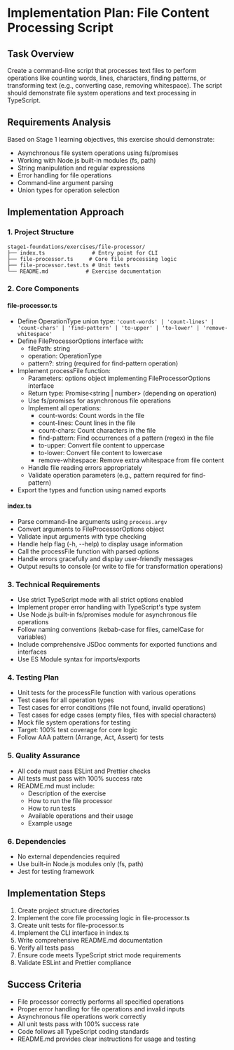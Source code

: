 # Implementation Plan: File Content Processing Script

## Task Overview
Create a command-line script that processes text files to perform operations like counting words, lines, characters, finding patterns, or transforming text (e.g., converting case, removing whitespace). The script should demonstrate file system operations and text processing in TypeScript.

## Requirements Analysis
Based on Stage 1 learning objectives, this exercise should demonstrate:
- Asynchronous file system operations using fs/promises
- Working with Node.js built-in modules (fs, path)
- String manipulation and regular expressions
- Error handling for file operations
- Command-line argument parsing
- Union types for operation selection

## Implementation Approach

### 1. Project Structure
```
stage1-foundations/exercises/file-processor/
├── index.ts               # Entry point for CLI
├── file-processor.ts     # Core file processing logic
├── file-processor.test.ts # Unit tests
└── README.md            # Exercise documentation
```

### 2. Core Components

#### file-processor.ts
- Define OperationType union type: `'count-words' | 'count-lines' | 'count-chars' | 'find-pattern' | 'to-upper' | 'to-lower' | 'remove-whitespace'`
- Define FileProcessorOptions interface with:
  - filePath: string
  - operation: OperationType
  - pattern?: string (required for find-pattern operation)
- Implement processFile function:
  - Parameters: options object implementing FileProcessorOptions interface
  - Return type: Promise<string | number> (depending on operation)
  - Use fs/promises for asynchronous file operations
  - Implement all operations:
    * count-words: Count words in the file
    * count-lines: Count lines in the file
    * count-chars: Count characters in the file
    * find-pattern: Find occurrences of a pattern (regex) in the file
    * to-upper: Convert file content to uppercase
    * to-lower: Convert file content to lowercase
    * remove-whitespace: Remove extra whitespace from file content
  - Handle file reading errors appropriately
  - Validate operation parameters (e.g., pattern required for find-pattern)
- Export the types and function using named exports

#### index.ts
- Parse command-line arguments using `process.argv`
- Convert arguments to FileProcessorOptions object
- Validate input arguments with type checking
- Handle help flag (-h, --help) to display usage information
- Call the processFile function with parsed options
- Handle errors gracefully and display user-friendly messages
- Output results to console (or write to file for transformation operations)

### 3. Technical Requirements
- Use strict TypeScript mode with all strict options enabled
- Implement proper error handling with TypeScript's type system
- Use Node.js built-in fs/promises module for asynchronous file operations
- Follow naming conventions (kebab-case for files, camelCase for variables)
- Include comprehensive JSDoc comments for exported functions and interfaces
- Use ES Module syntax for imports/exports

### 4. Testing Plan
- Unit tests for the processFile function with various operations
- Test cases for all operation types
- Test cases for error conditions (file not found, invalid operations)
- Test cases for edge cases (empty files, files with special characters)
- Mock file system operations for testing
- Target: 100% test coverage for core logic
- Follow AAA pattern (Arrange, Act, Assert) for tests

### 5. Quality Assurance
- All code must pass ESLint and Prettier checks
- All tests must pass with 100% success rate
- README.md must include:
  - Description of the exercise
  - How to run the file processor
  - How to run tests
  - Available operations and their usage
  - Example usage

### 6. Dependencies
- No external dependencies required
- Use built-in Node.js modules only (fs, path)
- Jest for testing framework

## Implementation Steps
1. Create project structure directories
2. Implement the core file processing logic in file-processor.ts
3. Create unit tests for file-processor.ts
4. Implement the CLI interface in index.ts
5. Write comprehensive README.md documentation
6. Verify all tests pass
7. Ensure code meets TypeScript strict mode requirements
8. Validate ESLint and Prettier compliance

## Success Criteria
- File processor correctly performs all specified operations
- Proper error handling for file operations and invalid inputs
- Asynchronous file operations work correctly
- All unit tests pass with 100% success rate
- Code follows all TypeScript coding standards
- README.md provides clear instructions for usage and testing